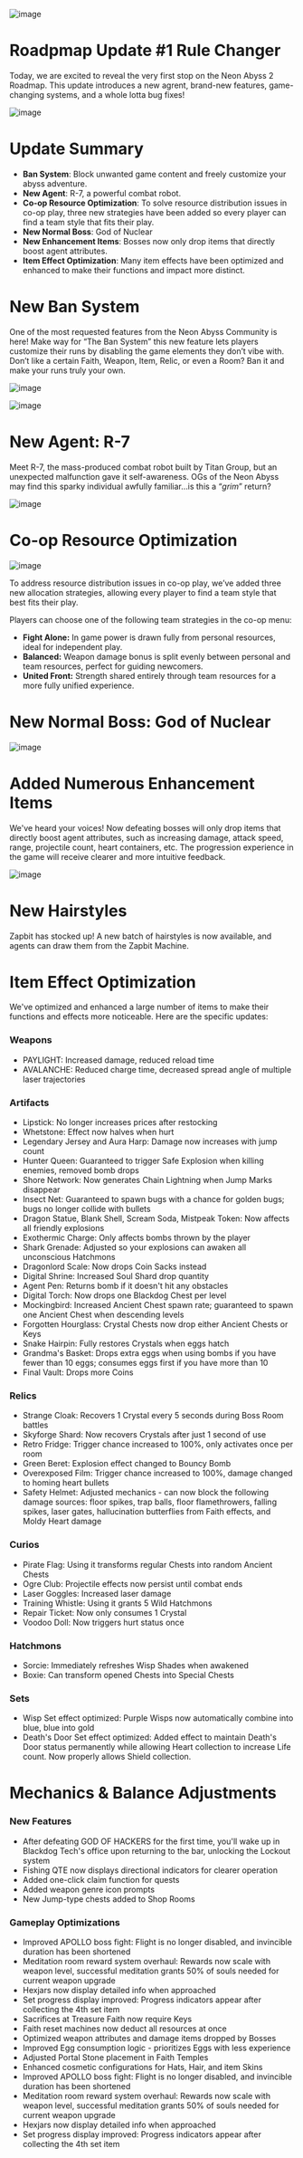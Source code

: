 ![image](https://raw.githubusercontent.com/VeewoGames/NA2Announcements/master/announcements/EA_9.18/20250926_230516_1219062351221108738.png)

# Roadpmap Update #1 Rule Changer

Today, we are excited to reveal the very first stop on the Neon Abyss 2 Roadmap. This update introduces a new agrent, brand-new features, game-changing systems, and a whole lotta bug fixes!

![image](https://raw.githubusercontent.com/VeewoGames/NA2Announcements/master/announcements/EA_9.18/20250926_230521_46328531627280601.png)

# Update Summary

* **Ban System**: Block unwanted game content and freely customize your abyss adventure.
* **New Agent**: R-7, a powerful combat robot.
* **Co-op Resource Optimization**: To solve resource distribution issues in co-op play, three new strategies have been added so every player can find a team style that fits their play.
* **New Normal Boss**: God of Nuclear
* **New Enhancement Items**: Bosses now only drop items that directly boost agent attributes.
* **Item Effect Optimization**: Many item effects have been optimized and enhanced to make their functions and impact more distinct.
# **New Ban System**

One of the most requested features from the Neon Abyss Community is here! Make way for “The Ban System” this new feature lets players customize their runs by disabling the game elements they don’t vibe with. Don’t like a certain Faith, Weapon, Item, Relic, or even a Room? Ban it and make your runs truly your own.

![image](https://raw.githubusercontent.com/VeewoGames/NA2Announcements/master/announcements/EA_9.18/20250926_230525_3920952102677230080.png)

![image](https://raw.githubusercontent.com/VeewoGames/NA2Announcements/master/announcements/EA_9.18/20250926_230532_1545375425479645744.png)

# **New Agent: R-7**

Meet R-7, the mass-produced combat robot built by Titan Group, but an unexpected malfunction gave it self-awareness. OGs of the Neon Abyss may find this sparky individual awfully familiar…is this a “*grim*” return?

![image](https://raw.githubusercontent.com/VeewoGames/NA2Announcements/master/announcements/EA_9.18/20250926_230539_7775390800277779313.png)

# Co-op Resource Optimization

![image](https://raw.githubusercontent.com/VeewoGames/NA2Announcements/master/announcements/EA_9.18/20250926_230542_4626012432490917742.png)

To address resource distribution issues in co-op play, we’ve added three new allocation strategies, allowing every player to find a team style that best fits their play.

Players can choose one of the following team strategies in the co-op menu:

* **Fight Alone:** In game power is drawn fully from personal resources, ideal for independent play.
* **Balanced:** Weapon damage bonus is split evenly between personal and team resources, perfect for guiding newcomers.
* **United Front:** Strength shared entirely through team resources for a more fully unified experience.
# New Normal Boss: God of Nuclear

![image](https://raw.githubusercontent.com/VeewoGames/NA2Announcements/master/announcements/EA_9.18/20250926_230546_7903793903557989719.png)

# Added Numerous Enhancement Items

We've heard your voices! Now defeating bosses will only drop items that directly boost agent attributes, such as increasing damage, attack speed, range, projectile count, heart containers, etc. The progression experience in the game will receive clearer and more intuitive feedback.

![image](https://raw.githubusercontent.com/VeewoGames/NA2Announcements/master/announcements/EA_9.18/20250926_230550_3937627454641720678.png)

# New Hairstyles

Zapbit has stocked up! A new batch of hairstyles is now available, and agents can draw them from the Zapbit Machine.

# Item Effect Optimization

We've optimized and enhanced a large number of items to make their functions and effects more noticeable. Here are the specific updates:

### Weapons

* PAYLIGHT: Increased damage, reduced reload time
* AVALANCHE: Reduced charge time, decreased spread angle of multiple laser trajectories
### Artifacts

* Lipstick: No longer increases prices after restocking
* Whetstone: Effect now halves when hurt
* Legendary Jersey and Aura Harp: Damage now increases with jump count
* Hunter Queen: Guaranteed to trigger Safe Explosion when killing enemies, removed bomb drops
* Shore Network: Now generates Chain Lightning when Jump Marks disappear
* Insect Net: Guaranteed to spawn bugs with a chance for golden bugs; bugs no longer collide with bullets
* Dragon Statue, Blank Shell, Scream Soda, Mistpeak Token: Now affects all friendly explosions
* Exothermic Charge: Only affects bombs thrown by the player
* Shark Grenade: Adjusted so your explosions can awaken all unconscious Hatchmons
* Dragonlord Scale: Now drops Coin Sacks instead
* Digital Shrine: Increased Soul Shard drop quantity
* Agent Pen: Returns bomb if it doesn't hit any obstacles
* Digital Torch: Now drops one Blackdog Chest per level
* Mockingbird: Increased Ancient Chest spawn rate; guaranteed to spawn one Ancient Chest when descending levels
* Forgotten Hourglass: Crystal Chests now drop either Ancient Chests or Keys
* Snake Hairpin: Fully restores Crystals when eggs hatch
* Grandma's Basket: Drops extra eggs when using bombs if you have fewer than 10 eggs; consumes eggs first if you have more than 10
* Final Vault: Drops more Coins
### Relics

* Strange Cloak: Recovers 1 Crystal every 5 seconds during Boss Room battles
* Skyforge Shard: Now recovers Crystals after just 1 second of use
* Retro Fridge: Trigger chance increased to 100%, only activates once per room
* Green Beret: Explosion effect changed to Bouncy Bomb
* Overexposed Film: Trigger chance increased to 100%, damage changed to homing heart bullets
* Safety Helmet: Adjusted mechanics - can now block the following damage sources: floor spikes, trap balls, floor flamethrowers, falling spikes, laser gates, hallucination butterflies from Faith effects, and Moldy Heart damage
### Curios

* Pirate Flag: Using it transforms regular Chests into random Ancient Chests
* Ogre Club: Projectile effects now persist until combat ends
* Laser Goggles: Increased laser damage
* Training Whistle: Using it grants 5 Wild Hatchmons
* Repair Ticket: Now only consumes 1 Crystal
* Voodoo Doll: Now triggers hurt status once
### Hatchmons

* Sorcie: Immediately refreshes Wisp Shades when awakened
* Boxie: Can transform opened Chests into Special Chests
### Sets

* Wisp Set effect optimized: Purple Wisps now automatically combine into blue, blue into gold
* Death's Door Set effect optimized: Added effect to maintain Death's Door status permanently while allowing Heart collection to increase Life count. Now properly allows Shield collection.
# Mechanics & Balance Adjustments

### New Features

* After defeating GOD OF HACKERS for the first time, you'll wake up in Blackdog Tech's office upon returning to the bar, unlocking the Lockout system
* Fishing QTE now displays directional indicators for clearer operation
* Added one-click claim function for quests
* Added weapon genre icon prompts
* New Jump-type chests added to Shop Rooms
### Gameplay Optimizations

* Improved APOLLO boss fight: Flight is no longer disabled, and invincible duration has been shortened
* Meditation room reward system overhaul: Rewards now scale with weapon level, successful meditation grants 50% of souls needed for current weapon upgrade
* Hexjars now display detailed info when approached
* Set progress display improved: Progress indicators appear after collecting the 4th set item
* Sacrifices at Treasure Faith now require Keys
* Faith reset machines now deduct all resources at once
* Optimized weapon attributes and damage items dropped by Bosses
* Improved Egg consumption logic - prioritizes Eggs with less experience
* Adjusted Portal Stone placement in Faith Temples
* Enhanced cosmetic configurations for Hats, Hair, and item Skins
* Improved APOLLO boss fight: Flight is no longer disabled, and invincible duration has been shortened
* Meditation room reward system overhaul: Rewards now scale with weapon level, successful meditation grants 50% of souls needed for current weapon upgrade
* Hexjars now display detailed info when approached
* Set progress display improved: Progress indicators appear after collecting the 4th set item
